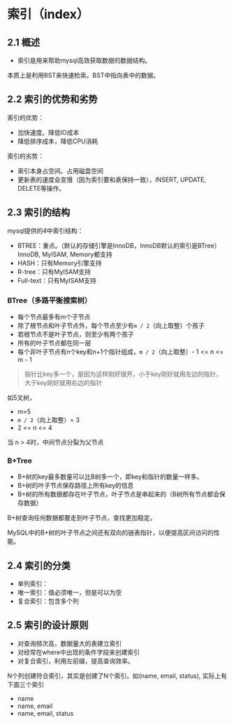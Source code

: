 # 索引（index）

## 2.1 概述

- 索引是用来帮助mysql高效获取数据的数据结构。

本质上是利用BST来快速检索。BST中指向表中的数据。

## 2.2 索引的优势和劣势

索引的优势：

- 加快速度。降低IO成本
- 降低排序成本，降低CPU消耗

索引的劣势：

- 索引本身占空间。占用磁盘空间
- 更新表的速度会变慢（因为索引要和表保持一致），INSERT, UPDATE, DELETE等操作。

## 2.3 索引的结构

mysql提供的4中索引结构：

- BTREE：重点。（默认的存储引擎是InnoDB，InnoDB默认的索引是BTree）InnoDB, MyISAM, Memory都支持
- HASH：只有Memory引擎支持
- R-tree：只有MyISAM支持
- Full-text：只有MyISAM支持


### BTree（多路平衡搜索树）

- 每个节点最多有m个子节点
- 除了根节点和叶子节点外，每个节点至少有`m / 2`（向上取整）个孩子
- 若根节点不是叶子节点，则至少有两个孩子
- 所有的叶子节点都在同一层
- 每个非叶子节点有n个key和n+1个指针组成，`m / 2`（向上取整）- 1 <= n <= m -  1

> 指针比key多一个，是因为这样刚好错开，小于key刚好就用左边的指针，大于key刚好就用右边的指针

如5叉树，

- m=5
- `m / 2`（向上取整）= 3
- 2 <= n <= 4

当 n > 4时，中间节点分裂为父节点

### B+Tree

- B+树的key最多数量可以比B树多一个，即key和指针的数量一样多。
- B+树的叶子节点保存路径上所有key的信息
- B+树的所有数据都存在叶子节点，叶子节点是串起来的（B树所有节点都会保存数据）

B+树查询任何数据都要走到叶子节点，查找更加稳定。

MySQL中的B+树的叶子节点之间还有双向的链表指针，以便提高区间访问的性能。

## 2.4 索引的分类

- 单列索引：
- 唯一索引：值必须唯一，但是可以为空
- 复合索引：包含多个列

## 2.5 索引的设计原则

- 对查询频次高，数据量大的表建立索引
- 对经常在where中出现的条件字段来创建索引
- 对复合索引，利用左前缀，提高查询效率。

N个列创建符合索引，其实是创建了N个索引。如(name, email, status), 实际上有下面三个索引

- name
- name, email
- name, email, status


